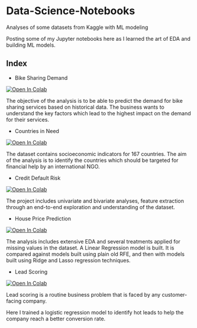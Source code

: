 # Data-Science-Notebooks
Analyses of some datasets from Kaggle with ML modeling

Posting some of my Jupyter notebooks here as I learned the art of EDA and building ML models.

## Index 

* Bike Sharing Demand

[![Open In Colab](https://github.com/namanarora97/Data-Science-Notebooks/blob/assets/colab-badge.svg)](https://githubtocolab.com/namanarora97/Data-Science-Notebooks/blob/main/BikeSharingDemand-LinearRegression/bike-sharing-demand-eda-predictive-analytics.ipynb)

The objective of the analysis is to be able to predict the demand for bike sharing services based on historical data. The business wants to understand the key factors which lead to the highest impact on the demand for their services.

* Countries in Need

[![Open In Colab](https://colab.research.google.com/assets/colab-badge.svg)](https://githubtocolab.com/namanarora97/Data-Science-Notebooks/blob/main/Clustering-KMeans-vs-Hierarchical/clustering-kmeans-hierarchical-comparison.ipynb)

The dataset contains socioeconomic indicators for 167 countries. The aim of the analysis is to identify the countries which should be targeted for financial help by an international NGO.

* Credit Default Risk

[![Open In Colab](https://colab.research.google.com/assets/colab-badge.svg)](https://githubtocolab.com/namanarora97/Data-Science-Notebooks/blob/main/HomeCredit-Default-Risk-EDA/complete-eda-feature-understanding.ipynb)

The project includes univariate and bivariate analyses, feature extraction through an end-to-end exploration and understanding of the dataset.

* House Price Prediction

[![Open In Colab](https://colab.research.google.com/assets/colab-badge.svg)](https://githubtocolab.com/namanarora97/Data-Science-Notebooks/blob/main/HousePricePrediction-Ridge-Lasso/house-price-prediction-ridge-and-lasso-regression.ipynb)

The analysis includes extensive EDA and several treatments applied for missing values in the dataset. A Linear Regression model is built. It is compared against models built using plain old RFE, and then with models built using Ridge and Lasso regression techniques.

* Lead Scoring

[![Open In Colab](https://colab.research.google.com/assets/colab-badge.svg)](https://githubtocolab.com/namanarora97/Data-Science-Notebooks/blob/main/HousePricePrediction-Ridge-Lasso/house-price-prediction-ridge-and-lasso-regression.ipynb)

Lead scoring is a routine business problem that is faced by any customer-facing company. 

Here I trained a logistic regression model to identify hot leads to help the company reach a better conversion rate.